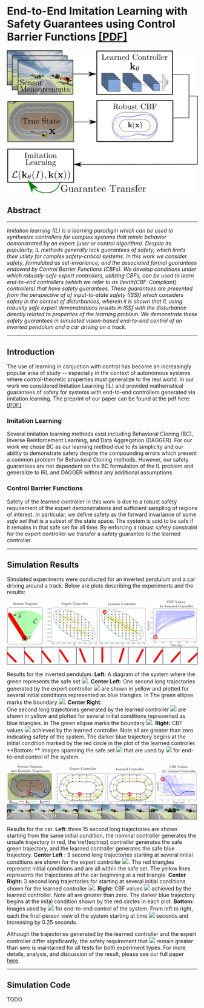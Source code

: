 <script src="https://polyfill.io/v3/polyfill.min.js?features=es6"></script>
<script id="MathJax-script" async src="https://cdn.jsdelivr.net/npm/mathjax@3/es5/tex-mml-chtml.js"></script>

# End-to-End Imitation Learning with Safety Guarantees using Control Barrier Functions [[PDF]](https://www.rkcosner.com/assets/files/e2eIlCBF.pdf)

<p align="center">
 <img src="figures/overview_figure.png" />
</p>


## Abstract
--- 
*Imitation learning (IL) is a learning paradigm 
which can be used to synthesize controllers for complex systems that mimic behavior demonstrated by an expert (user or control algorithm). Despite its popularity, IL methods generally lack guarantees of safety, which limits their utility for complex safety-critical systems. In this work we consider safety, formulated as set-invariance, and the associated formal guarantees endowed by Control Barrier Functions (CBFs). We develop conditions under which robustly-safe expert controllers, utilizing CBFs, can be used to learn end-to-end controllers (which we refer to as \textit{CBF-Compliant} controllers) that have safety guarantees. These guarantees are presented from the perspective of of input-to-state safety (ISSf) which considers safety in the context of disturbances, wherein it is shown that IL using  robustly safe expert demonstrations results in ISSf with the disturbance directly related to properties of the learning problem.  We demonstrate these safety guarantees in simulated vision-based end-to-end control of an inverted pendulum and a car driving on a track.*

--- 

## Introduction 
The use of learning in conjuction with control has become an increasingly popular area of study -- especially in the context of autonomous systems where control-theoretic properties must generalize to the real world. In our work we considered Imitation Learning (IL) and provided mathematical guarantees of safety for systems with end-to-end controllers generated via imitation learning. The preprint of our paper can be found at the pdf here: [[PDF]](https://www.rkcosner.com/assets/files/e2eIlCBF.pdf). 

### Imitation Learning
Several imitation learning methods exist including Behavioral Cloning (BC), Inverse Reinforcement Learning, and Data Aggregation (DAGGER). For our work we chose BC as our learning method due to its simplicity and our ability to demonstrate safety despite the compounding errors which present a common problem for Behavioral Cloning methods. However, our safety guarantees are not dependent on the BC formulation of the IL problem and generalize to IRL and DAGGER without any additional assumptions. 

### Control Barrier Functions

Safety of the learned controller in this work is due to a robust safety requirement of the expert demonstrations and sufficient sampling of regions of interest. In particular, we define safety as the forward invariance of some *safe set* that is a subset of the state space. The system is said to be safe if it remains in that safe set for all time. By enforcing a robust safety constraint for the expert controller we transfer a safety guarantee to the learned controller. 

---

## Simulation Results 

Simulated experiments were conducted for an inverted pendulum and a car driving around a track. Below are plots describing the experiments and the results: 


<p align="center">
 <img src="figures/ip_results_wide.png" />
</p>

Results for the inverted pendulum. **Left:** A diagram of the system where the green represents the safe set <img src="https://render.githubusercontent.com/render/math?math=\mathcal{C}">. 
**Center Left:** One second long trajectories generated by the expert controller <img src="https://render.githubusercontent.com/render/math?math=\mathbf{k}_T"> are shown in yellow and plotted for several initial conditions represented as blue triangles. in The green ellipse marks the boundary <img src="https://render.githubusercontent.com/render/math?math=\partial \mathcal{C}">. 
**Center Right**:  
One second long trajectories generated by the learned controller <img src="https://render.githubusercontent.com/render/math?math=\mathbf{k}_\theta"> are shown in yellow and plotted for several initial conditions represented as blue triangles. in The green ellipse marks the boundary <img src="https://render.githubusercontent.com/render/math?math=\partial \mathcal{C}">. 
**Right:** CBF  values <img src="https://render.githubusercontent.com/render/math?math=h (\mathbf{x}(t))"> achieved by the learned controller. Note all are greater than zero indicating safety of the system. The darker blue trajectory begins at the initial condition marked by the red circle in the plot of the learned controller. **Bottom: ** Images spanning the safe set <img src="https://render.githubusercontent.com/render/math?math=\mathcal{C}"> that are used by <img src="https://render.githubusercontent.com/render/math?math=\mathbf{k}_\theta"> for end-to-end control of the system. 

<p align="center">
 <img src="figures/car_results_wide.png" />
</p>

Results for the car. **Left**: three 15 second long trajectories are shown starting from the same initial condition, the nominal controller generates the unsafe trajectory in red, the \ref{eq:trop} controller generates the safe green trajectory, and the learned controller generates the safe blue trajectory. **Center Left** :  3 second long trajectories starting at several initial conditions are shown for the expert controller <img src="https://render.githubusercontent.com/render/math?math=\mathbf{k}_T">. The red triangles represent initial conditions and are all within the safe set. The yellow lines represents the trajectories of the car beginning at a red triangle. 
**Center Right:**  3 second long trajectories for starting at several initial conditions shown for the learned controller <img src="https://render.githubusercontent.com/render/math?math=\mathbf{k}_\theta">. 
**Right:** CBF values <img src="https://render.githubusercontent.com/render/math?math=\min \{h_1(\mathbf{x}(t)), h_2(\mathbf{x}(t))\}"> achieved by the learned controller. Note all are greater than zero. The darker blue trajectory begins at the inital condition shown by the red circles in each plot. 
**Bottom:** Images used by <img src="https://render.githubusercontent.com/render/math?math=\mathbf{k}_\theta"> for end-to-end control of the system. From left to right, each the first-person view of the system starting at time <img src="https://render.githubusercontent.com/render/math?math=t= 0"> seconds and increasing by 0.25 seconds.

Although the trajectories generated by the learned controller and the expert controller differ significantly, the safety requirement that <img src="https://render.githubusercontent.com/render/math?math=h(\mathbf{x})"> remain greater than sero is maintained for all tests for both experiment types. For more details, analysis, and discussion of the result, please see our full paper [here](https://www.rkcosner.com/assets/files/e2eIlCBF.pdf). 


--- 

## Simulation Code

TODO 